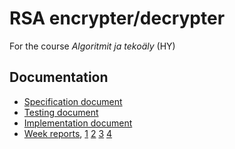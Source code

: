 # RSA encrypter/decrypter

For the course *Algoritmit ja tekoäly* (HY)

## Documentation

- [Specification document](https://github.com/Cherrybowll/algolabra/blob/main/documentation/specification.md)
- [Testing document](https://github.com/Cherrybowll/algolabra/blob/main/documentation/tests.md)
- [Implementation document](https://github.com/Cherrybowll/algolabra/blob/main/documentation/implementation.md)
- [Week reports](https://github.com/Cherrybowll/algolabra/tree/main/documentation/weekreports),
[1](https://github.com/Cherrybowll/algolabra/blob/main/documentation/weekreports/weekreport1.md)
[2](https://github.com/Cherrybowll/algolabra/blob/main/documentation/weekreports/weekreport2.md)
[3](https://github.com/Cherrybowll/algolabra/blob/main/documentation/weekreports/weekreport3.md)
[4](https://github.com/Cherrybowll/algolabra/blob/main/documentation/weekreports/weekreport4.md)

